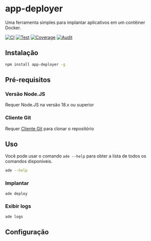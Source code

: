 # app-deployer
Uma ferramenta simples para implantar aplicativos em um contêiner Docker.

[![CI](https://github.com/sumor-cloud/app-deployer/actions/workflows/ci.yml/badge.svg)](https://github.com/sumor-cloud/app-deployer/actions/workflows/ci.yml)
[![Test](https://github.com/sumor-cloud/app-deployer/actions/workflows/ut.yml/badge.svg)](https://github.com/sumor-cloud/app-deployer/actions/workflows/ut.yml)
[![Coverage](https://github.com/sumor-cloud/app-deployer/actions/workflows/coverage.yml/badge.svg)](https://github.com/sumor-cloud/app-deployer/actions/workflows/coverage.yml)
[![Audit](https://github.com/sumor-cloud/app-deployer/actions/workflows/audit.yml/badge.svg)](https://github.com/sumor-cloud/app-deployer/actions/workflows/audit.yml)

## Instalação
```bash
npm install app-deployer -g
```

## Pré-requisitos

### Versão Node.JS
Requer Node.JS na versão 18.x ou superior

### Cliente Git
Requer [Cliente Git](https://git-scm.com/) para clonar o repositório

## Uso

Você pode usar o comando `ade --help` para obter a lista de todos os comandos disponíveis.
```bash
ade --help
```

### Implantar

```bash
ade deploy
```

### Exibir logs

```bash
ade logs
```

## Configuração